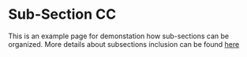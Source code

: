 # Sub-Section CC

This is an example page for demonstation how sub-sections can be organized. 
More details about subsections inclusion can be found [here](https://diplodoc.com/docs/en/project/toc)
